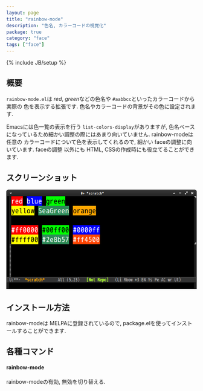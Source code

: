 ```yaml
---
layout: page
title: "rainbow-mode"
description: "色名, カラーコードの視覚化"
package: true
category: "face"
tags: ["face"]
---
```

{% include JB/setup %}

## 概要

`rainbow-mode.el`は *red*, *green*などの色名や `#aabbcc`といったカラーコードから実際の
色を表示する拡張です. 色名やカラーコードの背景がその色に設定されます.


Emacsには色一覧の表示を行う `list-colors-display`がありますが,
色名ベースになっているため細かい調整の際にはあまり向いていません. rainbow-modeは任意の
カラーコードについて色を表示してくれるので, 細かい faceの調整に向いています. faceの調整
以外にも HTML, CSSの作成時にも役立てることができます.


## スクリーンショット

![ranbow-mode](/images/face/rainbow-mode/rainbow-mode.png)


## インストール方法

rainbow-modeは MELPAに登録されているので, package.elを使ってインストールすることができます.


## 各種コマンド

#### rainbow-mode

rainbow-modeの有効, 無効を切り替える.
